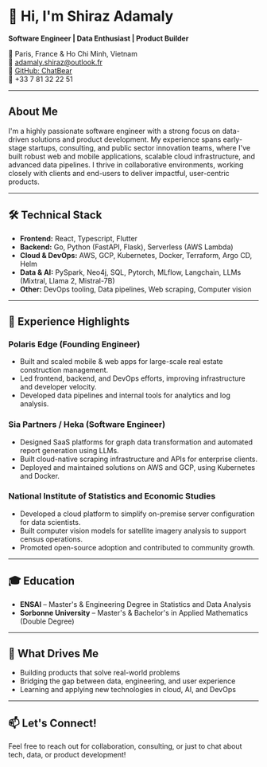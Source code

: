 # 👋 Hi, I'm Shiraz Adamaly

**Software Engineer | Data Enthusiast | Product Builder**

📍 Paris, France & Ho Chi Minh, Vietnam  
📧 adamaly.shiraz@outlook.fr  
🔗 [GitHub: ChatBear](https://github.com/ChatBear)  
📱 +33 7 81 32 22 51

---

## About Me

I'm a highly passionate software engineer with a strong focus on data-driven solutions and product development. My experience spans early-stage startups, consulting, and public sector innovation teams, where I've built robust web and mobile applications, scalable cloud infrastructure, and advanced data pipelines. I thrive in collaborative environments, working closely with clients and end-users to deliver impactful, user-centric products.

---

## 🛠️ Technical Stack

- **Frontend:** React, Typescript, Flutter
- **Backend:** Go, Python (FastAPI, Flask), Serverless (AWS Lambda)
- **Cloud & DevOps:** AWS, GCP, Kubernetes, Docker, Terraform, Argo CD, Helm
- **Data & AI:** PySpark, Neo4j, SQL, Pytorch, MLflow, Langchain, LLMs (Mixtral, Llama 2, Mistral-7B)
- **Other:** DevOps tooling, Data pipelines, Web scraping, Computer vision

---

## 🚀 Experience Highlights

### Polaris Edge (Founding Engineer)
- Built and scaled mobile & web apps for large-scale real estate construction management.
- Led frontend, backend, and DevOps efforts, improving infrastructure and developer velocity.
- Developed data pipelines and internal tools for analytics and log analysis.

### Sia Partners / Heka (Software Engineer)
- Designed SaaS platforms for graph data transformation and automated report generation using LLMs.
- Built cloud-native scraping infrastructure and APIs for enterprise clients.
- Deployed and maintained solutions on AWS and GCP, using Kubernetes and Docker.

### National Institute of Statistics and Economic Studies
- Developed a cloud platform to simplify on-premise server configuration for data scientists.
- Built computer vision models for satellite imagery analysis to support census operations.
- Promoted open-source adoption and contributed to community growth.

---

## 🎓 Education

- **ENSAI** – Master's & Engineering Degree in Statistics and Data Analysis
- **Sorbonne University** – Master's & Bachelor's in Applied Mathematics (Double Degree)

---

## 🌱 What Drives Me

- Building products that solve real-world problems
- Bridging the gap between data, engineering, and user experience
- Learning and applying new technologies in cloud, AI, and DevOps

---

## 📫 Let's Connect!

Feel free to reach out for collaboration, consulting, or just to chat about tech, data, or product development!

